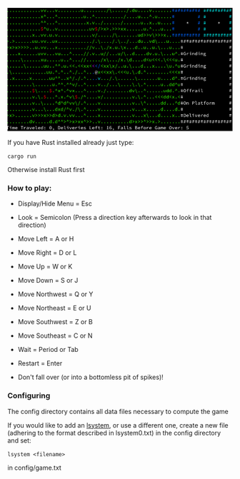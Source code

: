 ![alt text](https://github.com/amixtum/dangerous-deliveries/blob/couch/dd.png?raw=true)

If you have Rust installed already just type:

    cargo run

Otherwise install Rust first

<h3>How to play:</h3>

* Display/Hide Menu = Esc 

* Look = Semicolon (Press a direction key afterwards to look in that direction)

* Move Left = A or H

* Move Right = D or L 

* Move Up = W or K

* Move Down = S or J 

* Move Northwest = Q or Y

* Move Northeast = E or U

* Move Southwest = Z or B

* Move Southeast = C or N 

* Wait = Period or Tab

* Restart = Enter

* Don't fall over (or into a bottomless pit of spikes)!

<h3>Configuring</h3>

The config directory contains all data files necessary to compute the game

If you would like to add an [lsystem](https://en.wikipedia.org/wiki/L-system), or use a different one, create a new file (adhering to the format described in lsystem0.txt) in the config directory and set:

    lsystem <filename>

in config/game.txt

